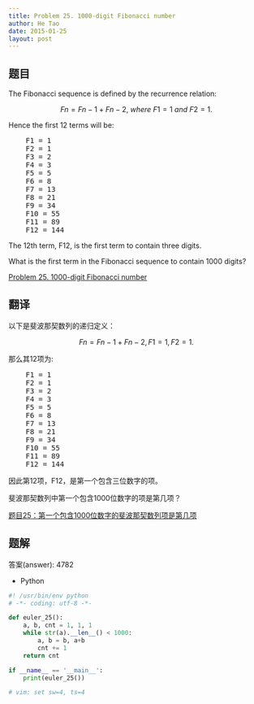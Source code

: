```yaml
---
title: Problem 25. 1000-digit Fibonacci number
author: He Tao
date: 2015-01-25
layout: post
---
```


## 题目

The Fibonacci sequence is defined by the recurrence relation:

$$ Fn = Fn−1 + Fn−2,\ where\ F1 = 1\ and\ F2 = 1. $$

Hence the first 12 terms will be:
<!--more-->
<pre>
    F1 = 1
    F2 = 1
    F3 = 2
    F4 = 3
    F5 = 5
    F6 = 8
    F7 = 13
    F8 = 21
    F9 = 34
    F10 = 55
    F11 = 89
    F12 = 144
</pre>

The 12th term, F12, is the first term to contain three digits.

What is the first term in the Fibonacci sequence to contain 1000 digits?

[Problem 25. 1000-digit Fibonacci number](https://projecteuler.net/problem=25 "Problem 25")

## 翻译

以下是斐波那契数列的递归定义：

$$ Fn = Fn−1 + Fn−2, F1 = 1, F2 = 1. $$

那么其12项为:

<pre>
    F1 = 1
    F2 = 1
    F3 = 2
    F4 = 3
    F5 = 5
    F6 = 8
    F7 = 13
    F8 = 21
    F9 = 34
    F10 = 55
    F11 = 89
    F12 = 144
</pre>

因此第12项，F12，是第一个包含三位数字的项。

斐波那契数列中第一个包含1000位数字的项是第几项？

[题目25：第一个包含1000位数字的斐波那契数列项是第几项](http://pe.spiritzhang.com/index.php/2011-05-11-09-44-54/26-251000 "题目25")

## 题解

答案(answer): 4782

+ Python

```python
#! /usr/bin/env python
# -*- coding: utf-8 -*-

def euler_25():
    a, b, cnt = 1, 1, 1
    while str(a).__len__() < 1000:
        a, b = b, a+b
        cnt += 1
    return cnt

if __name__ == '__main__':
    print(euler_25())

# vim: set sw=4, ts=4
```
